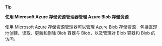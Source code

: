 > [!TIP]
> **使用 Microsoft Azure 存储资源管理器管理 Azure Blob 存储资源**
> 
> 使用 Microsoft Azure 存储资源管理器可以[管理 Azure Blob 存储资源](../articles/vs-azure-tools-storage-explorer-blobs.md)，包括直观地创建、读取、更新和删除 Blob 容器与 Blob，以及管理对 Blob 容器和 Blob 的访问。
> 
> 

<!---HONumber=AcomDC_0921_2016-->